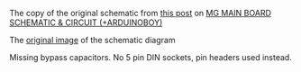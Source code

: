 The copy of the original schematic from [this post](https://chipmusic.org/forums/post/202844/#p202844) on [MG MAIN BOARD SCHEMATIC & CIRCUIT (+ARDUINOBOY)](https://chipmusic.org/forums/topic/13608/dmg-main-board-schematic-circuit-arduinoboy/)

The [original image](https://i.imgur.com/tjAVc6L.png) of the schematic diagram

Missing bypass capacitors. No 5 pin DIN sockets, pin headers used instead.
